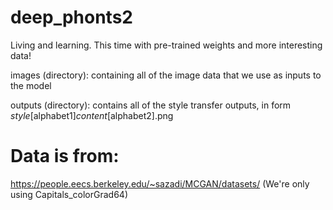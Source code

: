 # deep_phonts2
Living and learning. This time with pre-trained weights and more interesting data!


images (directory): containing all of the image data that we use as inputs to the model

outputs (directory): contains all of the style transfer outputs, in form _style_[alphabet1]_content_[alphabet2].png 

# Data is from:
https://people.eecs.berkeley.edu/~sazadi/MCGAN/datasets/
(We're only using Capitals_colorGrad64)

